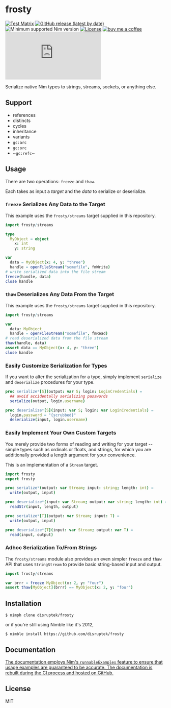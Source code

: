 # frosty

[![Test Matrix](https://github.com/disruptek/frosty/workflows/CI/badge.svg)](https://github.com/disruptek/frosty/actions?query=workflow%3ACI)
[![GitHub release (latest by date)](https://img.shields.io/github/v/release/disruptek/frosty?style=flat)](https://github.com/disruptek/frosty/releases/latest)
![Minimum supported Nim version](https://img.shields.io/badge/nim-1.5.1%2B-informational?style=flat&logo=nim)
[![License](https://img.shields.io/github/license/disruptek/frosty?style=flat)](#license)
[![buy me a coffee](https://img.shields.io/badge/donate-buy%20me%20a%20coffee-orange.svg)](https://www.buymeacoffee.com/disruptek)
[![Matrix](https://img.shields.io/matrix/disruptek:matrix.org?style=flat&logo=matrix)](https://matrix.to/#/#disruptek:matrix.org)

Serialize native Nim types to strings, streams, sockets, or anything else.

## Support

- references
- distincts
- cycles
- inheritance
- variants
- `gc:arc`
- `gc:orc`
- ~`gc:refc`~

## Usage

There are two operations: `freeze` and `thaw`.

Each takes as input a _target_ and the _data_ to serialize or deserialize.

### `freeze` Serializes Any Data to the Target

This example uses the `frosty/streams` target supplied in this repository.

```nim
import frosty/streams

type
  MyObject = object
    x: int
    y: string

var
  data = MyObject(x: 4, y: "three")
  handle = openFileStream("somefile", fmWrite)
# write serialized data into the file stream
freeze(handle, data)
close handle
```

### `thaw` Deserializes Any Data From the Target

This example uses the `frosty/streams` target supplied in this repository.

```nim
import frosty/streams

var
  data: MyObject
  handle = openFileStream("somefile", fmRead)
# read deserialized data from the file stream
thaw(handle, data)
assert data == MyObject(x: 4, y: "three")
close handle
```

### Easily Customize Serialization for Types

If you want to alter the serialization for a type, simply implement `serialize`
and `deserialize` procedures for your type.

```nim
proc serialize*[S](output: var S; login: LoginCredentials) =
  ## avoid accidentally serializing passwords
  serialize(output, login.username)

proc deserialize*[S](input: var S; login: var LoginCredentials) =
  login.password = "{scrubbed}"
  deserialize(input, login.username)
```

### Easily Implement Your Own Custom Targets

You merely provide two forms of reading and writing for your target -- simple
types such as ordinals or floats, and strings, for which you are additionally
provided a length argument for your convenience.

This is an implementation of a `Stream` target.

```nim
import frosty
export frosty

proc serialize*(output: var Stream; input: string; length: int) =
  write(output, input)

proc deserialize*(input: var Stream; output: var string; length: int) =
  readStr(input, length, output)

proc serialize*[T](output: var Stream; input: T) =
  write(output, input)

proc deserialize*[T](input: var Stream; output: var T) =
  read(input, output)
```

### Adhoc Serialization To/From Strings

The `frosty/streams` module also provides an even simpler `freeze` and `thaw`
API that uses `StringStream` to provide basic string-based input and output.

```nim
import frosty/streams

var brrr = freeze MyObject(x: 2, y: "four")
assert thaw[MyObject](brrr) == MyObject(x: 2, y: "four")
```

## Installation

```
$ nimph clone disruptek/frosty
```
or if you're still using Nimble like it's 2012,
```
$ nimble install https://github.com/disruptek/frosty
```

## Documentation

[The documentation employs Nim's `runnableExamples` feature to
ensure that usage examples are guaranteed to be accurate. The
documentation is rebuilt during the CI process and hosted on
GitHub.](https://disruptek.github.io/frosty/frosty.html)

## License
MIT
